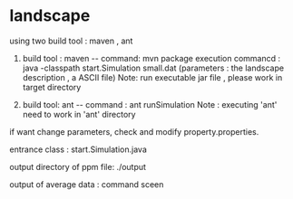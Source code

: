 # landscape

using two build tool  :  maven , ant 

1. build tool : maven --   command: mvn package
   execution commancd : java -classpath start.Simulation small.dat
   (parameters :  the landscape description , a ASCII file)
   Note: run executable jar file , please work in target directory

2. build tool:  ant  -- command : ant runSimulation
   Note : executing 'ant' need to work in 'ant' directory

 if want change parameters, check and modify property.properties.

entrance class :  start.Simulation.java

output directory of ppm file:  ./output

output of average data : command sceen 

